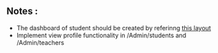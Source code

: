 ## Notes :
- The dashboard of student should be created by referinng [this layout](https://dribbble.com/shots/19493983-Student-Dashboard)
- Implement view profile functionality in /Admin/students and /Admin/teachers